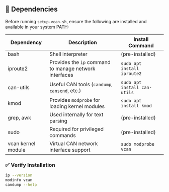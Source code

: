 ## 🧩 Dependencies

Before running `setup-vcan.sh`, ensure the following are installed and available in your system PATH:

| Dependency | Description | Install Command |
|-------------|--------------|----------------|
| bash | Shell interpreter | (pre-installed) |
| iproute2 | Provides the `ip` command to manage network interfaces | `sudo apt install iproute2` |
| can-utils | Useful CAN tools (`candump`, `cansend`, etc.) | `sudo apt install can-utils` |
| kmod | Provides `modprobe` for loading kernel modules | `sudo apt install kmod` |
| grep, awk | Used internally for text parsing | (pre-installed) |
| sudo | Required for privileged commands | (pre-installed) |
| vcan kernel module | Virtual CAN network interface support | `sudo modprobe vcan` |

### ✅ Verify Installation
```bash
ip --version
modinfo vcan
candump --help

